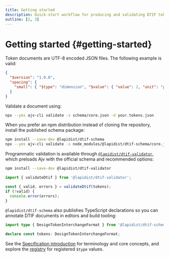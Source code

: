 ```yaml
---
title: Getting started
description: Quick-start workflow for producing and validating DTIF token documents.
outline: [2, 3]
---
```


# Getting started {#getting-started}

Token documents are UTF-8 encoded JSON files. The following example is valid:

```json
{
  "$version": "1.0.0",
  "spacing": {
    "small": { "$type": "dimension", "$value": { "value": 2, "unit": "px" } }
  }
}
```

Validate a document using:

```bash
npx --yes ajv-cli validate -s schema/core.json -d your.tokens.json
```

When you prefer an npm distribution instead of cloning the repository, install
the published schema package:

```bash
npm install --save-dev @lapidist/dtif-schema
npx --yes ajv-cli validate -s node_modules/@lapidist/dtif-schema/core.json -d your.tokens.json
```

Programmatic validation is available through
[`@lapidist/dtif-validator`](https://www.npmjs.com/package/@lapidist/dtif-validator),
which preloads Ajv with the official schema and recommended options:

```bash
npm install --save-dev @lapidist/dtif-validator
```

```js
import { validateDtif } from '@lapidist/dtif-validator';

const { valid, errors } = validateDtif(tokens);
if (!valid) {
  console.error(errors);
}
```

`@lapidist/dtif-schema` also publishes TypeScript declarations so you can
annotate DTIF documents in editors and build tooling:

```ts
import type { DesignTokenInterchangeFormat } from '@lapidist/dtif-schema';

declare const tokens: DesignTokenInterchangeFormat;
```

See the [Specification introduction](../spec/introduction.md#abstract) for terminology and core concepts, and explore the [registry](https://github.com/bylapidist/dtif/blob/main/registry/README.md) for registered `$type` values.
